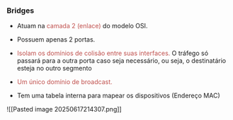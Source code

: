
### Bridges 

- Atuam na <font color="#c0504d">camada 2 (enlace)</font> do modelo OSI.

- Possuem apenas 2 portas.

- <font color="#c0504d">Isolam os domínios de colisão entre suas interfaces.</font>
 O tráfego só passará para a outra porta caso seja necessário, ou seja, o destinatário esteja no outro segmento

- <font color="#c0504d">Um único domínio de broadcast.</font>

- Tem uma tabela interna para mapear os dispositivos (Endereço MAC)


![[Pasted image 20250617214307.png]]
